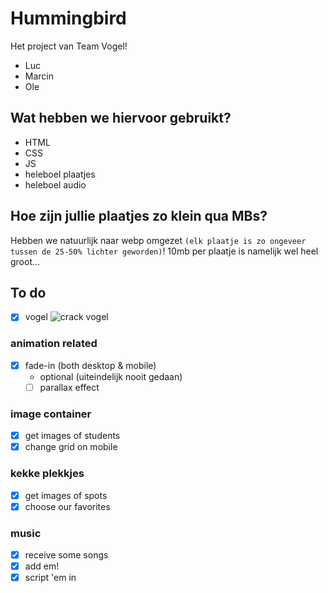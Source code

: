 
# Hummingbird

Het project van Team Vogel!
- Luc
- Marcin
- Ole

## Wat hebben we hiervoor gebruikt?

- HTML
- CSS
- JS
- heleboel plaatjes
- heleboel audio

## Hoe zijn jullie plaatjes zo klein qua MBs?

Hebben we natuurlijk naar webp omgezet `(elk plaatje is zo ongeveer tussen de 25-50% lichter geworden)`! 10mb per plaatje is namelijk wel heel groot...

## To do

- [x] vogel
![crack vogel](assets/Enge_vogel.svg)
### animation related
- [x]  fade-in (both desktop & mobile)
    - optional (uiteindelijk nooit gedaan)
    - [ ]  parallax effect

### image container
- [x] get images of students
- [x] change grid on mobile

### kekke plekkjes
- [x] get images of spots
- [x] choose our favorites

### music
- [x] receive some songs
- [x] add em!
- [x] script 'em in